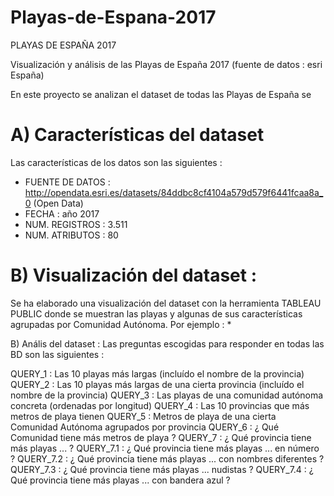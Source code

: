 # Playas-de-Espana-2017

PLAYAS DE ESPAÑA 2017

Visualización y análisis de las Playas de España 2017 (fuente de datos : esri España)

En este proyecto se analizan el dataset de todas las Playas de España se 

A) Características del dataset
================================================================================

Las características de los datos son las siguientes :

   * FUENTE DE DATOS : http://opendata.esri.es/datasets/84ddbc8cf4104a579d579f6441fcaa8a_0   (Open Data)
   * FECHA           : año 2017
   * NUM. REGISTROS  : 3.511
   * NUM. ATRIBUTOS  : 80
      
B) Visualización del dataset :
================================================================================
   
Se ha elaborado una visualización del dataset con la herramienta TABLEAU PUBLIC donde se muestran las playas y
algunas de sus características agrupadas por Comunidad Autónoma. Por ejemplo :
   * 


B) Anális del dataset :
Las preguntas escogidas para responder en todas las BD son las siguientes :

QUERY_1 : Las 10 playas más largas (incluído el nombre de la provincia) 
QUERY_2 : Las 10 playas más largas de una cierta provincia (incluído el nombre de la provincia)
QUERY_3 : Las playas de una comunidad autónoma concreta (ordenadas por longitud) 
QUERY_4 : Las 10 provincias que más metros de playa tienen 
QUERY_5 : Metros de playa de una cierta Comunidad Autónoma agrupados por provincia 
QUERY_6 : ¿ Qué Comunidad tiene más metros de playa ?
QUERY_7 : ¿ Qué provincia tiene más playas ... ?
QUERY_7.1 : ¿ Qué provincia tiene más playas ... en número ?
QUERY_7.2 : ¿ Qué provincia tiene más playas ... con nombres diferentes ?
QUERY_7.3 : ¿ Qué provincia tiene más playas ... nudistas ?
QUERY_7.4 : ¿ Qué provincia tiene más playas ... con bandera azul ?



